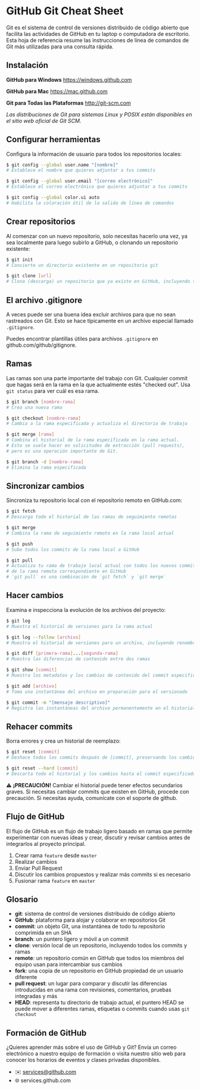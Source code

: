 # GitHub Git Cheat Sheet

Git es el sistema de control de versiones distribuido de código abierto que facilita las actividades de GitHub en tu laptop o computadora de escritorio. Esta hoja de referencia resume las instrucciones de línea de comandos de Git más utilizadas para una consulta rápida.

## Instalación

**GitHub para Windows** https://windows.github.com

**GitHub para Mac** https://mac.github.com

**Git para Todas las Plataformas** http://git-scm.com

_Las distribuciones de Git para sistemas Linux y POSIX están disponibles en el sitio web oficial de Git SCM._

## Configurar herramientas

Configura la información de usuario para todos los repositorios locales:

```bash
$ git config --global user.name "[nombre]"
# Establece el nombre que quieres adjuntar a tus commits

$ git config --global user.email "[correo electrónico]"
# Establece el correo electrónico que quieres adjuntar a tus commits

$ git config --global color.ui auto
# Habilita la coloración útil de la salida de línea de comandos
```

## Crear repositorios

Al comenzar con un nuevo repositorio, solo necesitas hacerlo una vez, ya sea localmente para luego subirlo a GitHub, o clonando un repositorio existente:

```bash
$ git init
# Convierte un directorio existente en un repositorio git

$ git clone [url]
# Clona (descarga) un repositorio que ya existe en GitHub, incluyendo todos los archivos, ramas y commits
```

## El archivo .gitignore

A veces puede ser una buena idea excluir archivos para que no sean rastreados con Git. Esto se hace típicamente en un archivo especial llamado `.gitignore`.

Puedes encontrar plantillas útiles para archivos `.gitignore` en github.com/github/gitignore.

## Ramas

Las ramas son una parte importante del trabajo con Git. Cualquier commit que hagas será en la rama en la que actualmente estés "checked out". Usa `git status` para ver cuál es esa rama.

```bash
$ git branch [nombre-rama]
# Crea una nueva rama

$ git checkout [nombre-rama]
# Cambia a la rama especificada y actualiza el directorio de trabajo

$ git merge [rama]
# Combina el historial de la rama especificada en la rama actual.
# Esto se suele hacer en solicitudes de extracción (pull requests),
# pero es una operación importante de Git.

$ git branch -d [nombre-rama]
# Elimina la rama especificada
```

## Sincronizar cambios

Sincroniza tu repositorio local con el repositorio remoto en GitHub.com:

```bash
$ git fetch
# Descarga todo el historial de las ramas de seguimiento remotas

$ git merge
# Combina la rama de seguimiento remoto en la rama local actual

$ git push
# Sube todos los commits de la rama local a GitHub

$ git pull
# Actualiza tu rama de trabajo local actual con todos los nuevos commits
# de la rama remota correspondiente en GitHub
# `git pull` es una combinación de `git fetch` y `git merge`
```

## Hacer cambios

Examina e inspecciona la evolución de los archivos del proyecto:

```bash
$ git log
# Muestra el historial de versiones para la rama actual

$ git log --follow [archivo]
# Muestra el historial de versiones para un archivo, incluyendo renombres

$ git diff [primera-rama]...[segunda-rama]
# Muestra las diferencias de contenido entre dos ramas

$ git show [commit]
# Muestra los metadatos y los cambios de contenido del commit especificado

$ git add [archivo]
# Toma una instantánea del archivo en preparación para el versionado

$ git commit -m "[mensaje descriptivo]"
# Registra las instantáneas del archivo permanentemente en el historial de versiones
```

## Rehacer commits

Borra errores y crea un historial de reemplazo:

```bash
$ git reset [commit]
# Deshace todos los commits después de [commit], preservando los cambios localmente

$ git reset --hard [commit]
# Descarta todo el historial y los cambios hasta el commit especificado
```

⚠️ **¡PRECAUCIÓN!** Cambiar el historial puede tener efectos secundarios graves. Si necesitas cambiar commits que existen en GitHub, procede con precaución. Si necesitas ayuda, comunícate con el soporte de github.

## Flujo de GitHub

El flujo de GitHub es un flujo de trabajo ligero basado en ramas que permite experimentar con nuevas ideas y crear, discutir y revisar cambios antes de integrarlos al proyecto principal.

1. Crear rama `feature` desde `master`
2. Realizar cambios
3. Enviar Pull Request
4. Discutir los cambios propuestos y realizar más commits si es necesario
5. Fusionar rama `feature` en `master`

## Glosario

- **git**: sistema de control de versiones distribuido de código abierto
- **GitHub**: plataforma para alojar y colaborar en repositorios Git
- **commit**: un objeto Git, una instantánea de todo tu repositorio comprimida en un SHA
- **branch**: un puntero ligero y móvil a un commit
- **clone**: versión local de un repositorio, incluyendo todos los commits y ramas
- **remote**: un repositorio común en GitHub que todos los miembros del equipo usan para intercambiar sus cambios
- **fork**: una copia de un repositorio en GitHub propiedad de un usuario diferente
- **pull request**: un lugar para comparar y discutir las diferencias introducidas en una rama con revisiones, comentarios, pruebas integradas y más
- **HEAD**: representa tu directorio de trabajo actual, el puntero HEAD se puede mover a diferentes ramas, etiquetas o commits cuando usas `git checkout`

## Formación de GitHub

¿Quieres aprender más sobre el uso de GitHub y Git? Envía un correo electrónico a nuestro equipo de formación o visita nuestro sitio web para conocer los horarios de eventos y clases privadas disponibles.

- ✉️ services@github.com
- 🌐 services.github.com